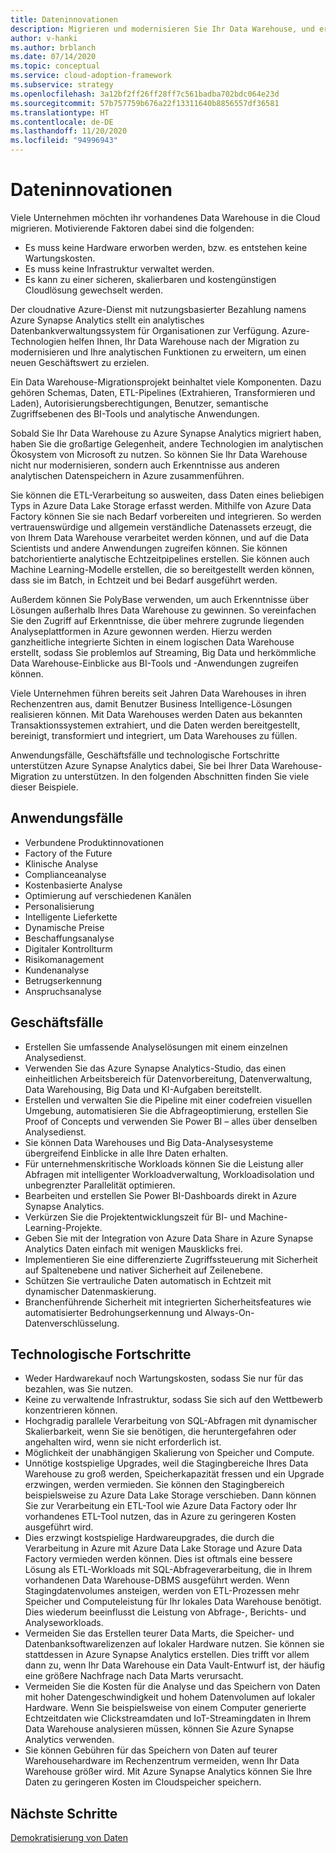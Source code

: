 ```yaml
---
title: Dateninnovationen
description: Migrieren und modernisieren Sie Ihr Data Warehouse, und erweitern Sie Ihre analytischen Funktionen, um einen neuen Geschäftswert zu erzielen.
author: v-hanki
ms.author: brblanch
ms.date: 07/14/2020
ms.topic: conceptual
ms.service: cloud-adoption-framework
ms.subservice: strategy
ms.openlocfilehash: 3a12bf2ff26ff28ff7c561badba702bdc064e23d
ms.sourcegitcommit: 57b757759b676a22f13311640b8856557df36581
ms.translationtype: HT
ms.contentlocale: de-DE
ms.lasthandoff: 11/20/2020
ms.locfileid: "94996943"
---
```

# <a name="data-innovations"></a>Dateninnovationen

Viele Unternehmen möchten ihr vorhandenes Data Warehouse in die Cloud migrieren. Motivierende Faktoren dabei sind die folgenden:

- Es muss keine Hardware erworben werden, bzw. es entstehen keine Wartungskosten.
- Es muss keine Infrastruktur verwaltet werden.
- Es kann zu einer sicheren, skalierbaren und kostengünstigen Cloudlösung gewechselt werden.

Der cloudnative Azure-Dienst mit nutzungsbasierter Bezahlung namens Azure Synapse Analytics stellt ein analytisches Datenbankverwaltungssystem für Organisationen zur Verfügung. Azure-Technologien helfen Ihnen, Ihr Data Warehouse nach der Migration zu modernisieren und Ihre analytischen Funktionen zu erweitern, um einen neuen Geschäftswert zu erzielen.

Ein Data Warehouse-Migrationsprojekt beinhaltet viele Komponenten. Dazu gehören Schemas, Daten, ETL-Pipelines (Extrahieren, Transformieren und Laden), Autorisierungsberechtigungen, Benutzer, semantische Zugriffsebenen des BI-Tools und analytische Anwendungen.

Sobald Sie Ihr Data Warehouse zu Azure Synapse Analytics migriert haben, haben Sie die großartige Gelegenheit, andere Technologien im analytischen Ökosystem von Microsoft zu nutzen. So können Sie Ihr Data Warehouse nicht nur modernisieren, sondern auch Erkenntnisse aus anderen analytischen Datenspeichern in Azure zusammenführen.

Sie können die ETL-Verarbeitung so ausweiten, dass Daten eines beliebigen Typs in Azure Data Lake Storage erfasst werden. Mithilfe von Azure Data Factory können Sie sie nach Bedarf vorbereiten und integrieren. So werden vertrauenswürdige und allgemein verständliche Datenassets erzeugt, die von Ihrem Data Warehouse verarbeitet werden können, und auf die Data Scientists und andere Anwendungen zugreifen können. Sie können batchorientierte analytische Echtzeitpipelines erstellen. Sie können auch Machine Learning-Modelle erstellen, die so bereitgestellt werden können, dass sie im Batch, in Echtzeit und bei Bedarf ausgeführt werden.

Außerdem können Sie PolyBase verwenden, um auch Erkenntnisse über Lösungen außerhalb Ihres Data Warehouse zu gewinnen. So vereinfachen Sie den Zugriff auf Erkenntnisse, die über mehrere zugrunde liegenden Analyseplattformen in Azure gewonnen werden. Hierzu werden ganzheitliche integrierte Sichten in einem logischen Data Warehouse erstellt, sodass Sie problemlos auf Streaming, Big Data und herkömmliche Data Warehouse-Einblicke aus BI-Tools und -Anwendungen zugreifen können.

Viele Unternehmen führen bereits seit Jahren Data Warehouses in ihren Rechenzentren aus, damit Benutzer Business Intelligence-Lösungen realisieren können. Mit Data Warehouses werden Daten aus bekannten Transaktionssystemen extrahiert, und die Daten werden bereitgestellt, bereinigt, transformiert und integriert, um Data Warehouses zu füllen.

Anwendungsfälle, Geschäftsfälle und technologische Fortschritte unterstützen Azure Synapse Analytics dabei, Sie bei Ihrer Data Warehouse-Migration zu unterstützen. In den folgenden Abschnitten finden Sie viele dieser Beispiele.

## <a name="use-cases"></a>Anwendungsfälle

- Verbundene Produktinnovationen
- Factory of the Future
- Klinische Analyse
- Complianceanalyse
- Kostenbasierte Analyse
- Optimierung auf verschiedenen Kanälen
- Personalisierung
- Intelligente Lieferkette
- Dynamische Preise
- Beschaffungsanalyse
- Digitaler Kontrollturm
- Risikomanagement
- Kundenanalyse
- Betrugserkennung
- Anspruchsanalyse

## <a name="business-cases"></a>Geschäftsfälle

- Erstellen Sie umfassende Analyselösungen mit einem einzelnen Analysedienst.
- Verwenden Sie das Azure Synapse Analytics-Studio, das einen einheitlichen Arbeitsbereich für Datenvorbereitung, Datenverwaltung, Data Warehousing, Big Data und KI-Aufgaben bereitstellt.
- Erstellen und verwalten Sie die Pipeline mit einer codefreien visuellen Umgebung, automatisieren Sie die Abfrageoptimierung, erstellen Sie Proof of Concepts und verwenden Sie Power BI – alles über denselben Analysedienst.
- Sie können Data Warehouses und Big Data-Analysesysteme übergreifend Einblicke in alle Ihre Daten erhalten.
- Für unternehmenskritische Workloads können Sie die Leistung aller Abfragen mit intelligenter Workloadverwaltung, Workloadisolation und unbegrenzter Parallelität optimieren.
- Bearbeiten und erstellen Sie Power BI-Dashboards direkt in Azure Synapse Analytics.
- Verkürzen Sie die Projektentwicklungszeit für BI- und Machine-Learning-Projekte.
- Geben Sie mit der Integration von Azure Data Share in Azure Synapse Analytics Daten einfach mit wenigen Mausklicks frei.
- Implementieren Sie eine differenzierte Zugriffssteuerung mit Sicherheit auf Spaltenebene und nativer Sicherheit auf Zeilenebene.
- Schützen Sie vertrauliche Daten automatisch in Echtzeit mit dynamischer Datenmaskierung.
- Branchenführende Sicherheit mit integrierten Sicherheitsfeatures wie automatisierter Bedrohungserkennung und Always-On-Datenverschlüsselung.

## <a name="technology-advances"></a>Technologische Fortschritte

- Weder Hardwarekauf noch Wartungskosten, sodass Sie nur für das bezahlen, was Sie nutzen.
- Keine zu verwaltende Infrastruktur, sodass Sie sich auf den Wettbewerb konzentrieren können.
- Hochgradig parallele Verarbeitung von SQL-Abfragen mit dynamischer Skalierbarkeit, wenn Sie sie benötigen, die heruntergefahren oder angehalten wird, wenn sie nicht erforderlich ist.
- Möglichkeit der unabhängigen Skalierung von Speicher und Compute.
- Unnötige kostspielige Upgrades, weil die Stagingbereiche Ihres Data Warehouse zu groß werden, Speicherkapazität fressen und ein Upgrade erzwingen, werden vermieden. Sie können den Stagingbereich beispielsweise zu Azure Data Lake Storage verschieben. Dann können Sie zur Verarbeitung ein ETL-Tool wie Azure Data Factory oder Ihr vorhandenes ETL-Tool nutzen, das in Azure zu geringeren Kosten ausgeführt wird.
- Dies erzwingt kostspielige Hardwareupgrades, die durch die Verarbeitung in Azure mit Azure Data Lake Storage und Azure Data Factory vermieden werden können. Dies ist oftmals eine bessere Lösung als ETL-Workloads mit SQL-Abfrageverarbeitung, die in Ihrem vorhandenen Data Warehouse-DBMS ausgeführt werden. Wenn Stagingdatenvolumes ansteigen, werden von ETL-Prozessen mehr Speicher und Computeleistung für Ihr lokales Data Warehouse benötigt. Dies wiederum beeinflusst die Leistung von Abfrage-, Berichts- und Analyseworkloads.
- Vermeiden Sie das Erstellen teurer Data Marts, die Speicher- und Datenbanksoftwarelizenzen auf lokaler Hardware nutzen. Sie können sie stattdessen in Azure Synapse Analytics erstellen. Dies trifft vor allem dann zu, wenn Ihr Data Warehouse ein Data Vault-Entwurf ist, der häufig eine größere Nachfrage nach Data Marts verursacht.
- Vermeiden Sie die Kosten für die Analyse und das Speichern von Daten mit hoher Datengeschwindigkeit und hohem Datenvolumen auf lokaler Hardware. Wenn Sie beispielsweise von einem Computer generierte Echtzeitdaten wie Clickstreamdaten und IoT-Streamingdaten in Ihrem Data Warehouse analysieren müssen, können Sie Azure Synapse Analytics verwenden.
- Sie können Gebühren für das Speichern von Daten auf teurer Warehousehardware im Rechenzentrum vermeiden, wenn Ihr Data Warehouse größer wird. Mit Azure Synapse Analytics können Sie Ihre Daten zu geringeren Kosten im Cloudspeicher speichern.

## <a name="next-steps"></a>Nächste Schritte

<!-- TODO: More detail needed here. -->

[Demokratisierung von Daten](./data-democratization.md)
